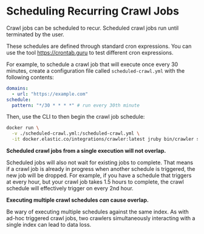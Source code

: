 # Scheduling Recurring Crawl Jobs

Crawl jobs can be scheduled to recur.
Scheduled crawl jobs run until terminated by the user.

These schedules are defined through standard cron expressions.
You can use the tool https://crontab.guru to test different cron expressions.

For example, to schedule a crawl job that will execute once every 30 minutes, create a configuration file called `scheduled-crawl.yml` with the following contents:

```yaml
domains:
  - url: "https://example.com"
schedule:
  pattern: "*/30 * * * *" # run every 30th minute
```

Then, use the CLI to then begin the crawl job schedule:

```bash
docker run \
  -v ./scheduled-crawl.yml:/scheduled-crawl.yml \
  -it docker.elastic.co/integrations/crawler:latest jruby bin/crawler schedule /scheduled-crawl.yml
```

**Scheduled crawl jobs from a single execution will not overlap.**

Scheduled jobs will also not wait for existing jobs to complete.
That means if a crawl job is already in progress when another schedule is triggered, the new job will be dropped.
For example, if you have a schedule that triggers at every hour, but your crawl job takes 1.5 hours to complete, the crawl schedule will effectively trigger on every 2nd hour.

**Executing multiple crawl schedules _can_ cause overlap.**

Be wary of executing multiple schedules against the same index.
As with ad-hoc triggered crawl jobs, two crawlers simultaneously interacting with a single index can lead to data loss.
